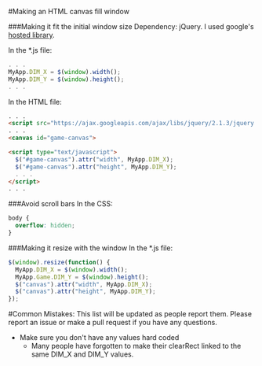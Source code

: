 #Making an HTML canvas fill window

###Making it fit the initial window size
Dependency: jQuery. I used google's [hosted library](https://developers.google.com/speed/libraries/).

In the \*.js file:
```javascript
. . .
MyApp.DIM_X = $(window).width();
MyApp.DIM_Y = $(window).height();
. . .
```

In the HTML file:
```HTML
. . .
<script src="https://ajax.googleapis.com/ajax/libs/jquery/2.1.3/jquery.min.js"></script>
. . .
<canvas id="game-canvas">

<script type="text/javascript">
  $("#game-canvas").attr("width", MyApp.DIM_X);
  $("#game-canvas").attr("height", MyApp.DIM_Y);
  . . .
</script>
. . .
```

###Avoid scroll bars
In the CSS:
```CSS
body {
  overflow: hidden;
}
```

###Making it resize with the window
In the \*.js file:
```javascript
$(window).resize(function() {
  MyApp.DIM_X = $(window).width();
  MyApp.Game.DIM_Y = $(window).height();
  $("canvas").attr("width", MyApp.DIM_X);
  $("canvas").attr("height", MyApp.DIM_Y);
});
```

#Common Mistakes:
This list will be updated as people report them. Please report an issue or make a pull request if you have any questions.
* Make sure you don't have any values hard coded
  - Many people have forgotten to make their clearRect linked to the same DIM_X and DIM_Y values.
